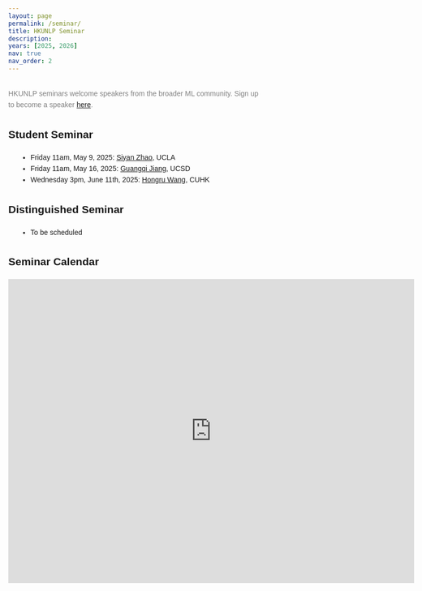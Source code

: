 ```yaml
---
layout: page
permalink: /seminar/
title: HKUNLP Seminar
description:
years: [2025, 2026]
nav: true
nav_order: 2
---
```


<html lang="en">
<head>
  <meta charset="UTF-8">
  <meta name="viewport" content="width=device-width, initial-scale=1.0">
  <style>
    body {
      font-family: Arial, sans-serif;
      line-height: 1.6;
      margin: 40px;
    }
    h1 {
      font-size: 2.5em;
    }
    h2 {
      font-size: 1.5em;
      margin-top: 30px;
    }
    ul {
      list-style-type: disc;
      margin-left: 20px;
    }
    p {
      margin-top: 30px;
      font-size: 1em;
      color: #808080;
    }
  </style>
</head>
<body>

  <p>HKUNLP seminars welcome speakers from the broader ML community. Sign up to become a speaker <a href="https://docs.google.com/forms/d/e/1FAIpQLSdz2q1zSnpuLR6jAalS2_ChXtSdcvSgbsY3UR25YquF0P9Phw/viewform?usp=dialog">here</a>.</p>

  <h2>Student Seminar</h2>
  <ul>
    <li>Friday 11am, May 9, 2025: <a href="https://siyan-zhao.github.io/">Siyan Zhao</a>, UCLA</li>
    <li>Friday 11am, May 16, 2025: <a href="https://luccachiang.github.io/">Guangqi Jiang</a>, UCSD</li>
    <li>Wednesday 3pm, June 11th, 2025: <a href="https://rulegreen.github.io/">Hongru Wang</a>, CUHK</li>

  </ul>

  <h2>Distinguished Seminar</h2>
  <ul>
    <li>To be scheduled</li>
  </ul>

  <h2>Seminar Calendar</h2>
  <iframe
    src="https://calendar.google.com/calendar/embed?src=b3a20326dada1de676768831b85826d6958525ba7426738370ffcf6501678aa4%40group.calendar.google.com&ctz=Asia%2FHong_Kong"
    style="border: 0"
    width="800"
    height="600"
    frameborder="0"
    scrolling="no">
  </iframe>
</body>
</html>